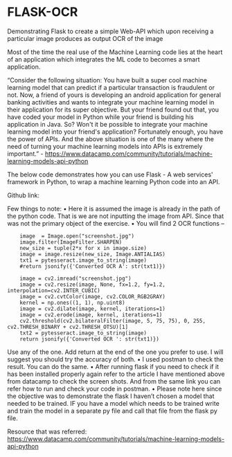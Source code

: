 # FLASK-OCR
Demonstrating Flask to create a simple Web-API which upon receiving a particular image produces as output OCR of the image

Most of the time the real use of the Machine Learning code lies at the heart of an application which integrates the ML code to becomes a smart application.

“Consider the following situation:
You have built a super cool machine learning model that can predict if a particular transaction is fraudulent or not. Now, a friend of yours is developing an android application for general banking activities and wants to integrate your machine learning model in their application for its super objective.
But your friend found out that, you have coded your model in Python while your friend is building his application in Java. So? Won't it be possible to integrate your machine learning model into your friend's application?
Fortunately enough, you have the power of APIs. And the above situation is one of the many where the need of turning your machine learning models into APIs is extremely important.” - https://www.datacamp.com/community/tutorials/machine-learning-models-api-python

The below code demonstrates how you can use Flask - A web services' framework in Python, to wrap a machine learning Python code into an API.

Github link:

Few things to note:
•	Here it is assumed the image is already in the path of the python code. That is we are not inputting the image from API. Since that was not the primary object of the exercise.
•	You will find 2 OCR functions –

        image  = Image.open("screenshot.jpg")
        image.filter(ImageFilter.SHARPEN)
        new_size = tuple(2*x for x in image.size)
        image = image.resize(new_size, Image.ANTIALIAS)
        txt1 = pytesseract.image_to_string(image)
        #return jsonify({'Converted OCR A': str(txt1)})  
    
        image = cv2.imread("screenshot.jpg") 
        image = cv2.resize(image, None, fx=1.2, fy=1.2, interpolation=cv2.INTER_CUBIC)
        image = cv2.cvtColor(image, cv2.COLOR_RGB2GRAY)
        kernel = np.ones((1, 1), np.uint8)
        image = cv2.dilate(image, kernel, iterations=1)
        image = cv2.erode(image, kernel, iterations=1)
        cv2.threshold(cv2.bilateralFilter(image, 5, 75, 75), 0, 255, cv2.THRESH_BINARY + cv2.THRESH_OTSU)[1]
        txt2 = pytesseract.image_to_string(image)    
        return jsonify({'Converted OCR ': str(txt1)})
        
Use any of the one. Add return at the end of the one you prefer to use. I will suggest you should try the accuracy of both.
•	I used postman to check the result. You can do the same.
•	After running flask if you need to check if it has been installed properly again refer to the article I have mentioned above from datacamp to check the screen shots. And from the same link you can refer how to run and check your code in postman.
•	Please note here since the objective was to demonstrate the flask I haven’t chosen a model that needed to be trained. IF you have a model which needs to be trained write and train the model in a separate py file and call that file from the flask py file.

Resource that was referred: 
https://www.datacamp.com/community/tutorials/machine-learning-models-api-python
